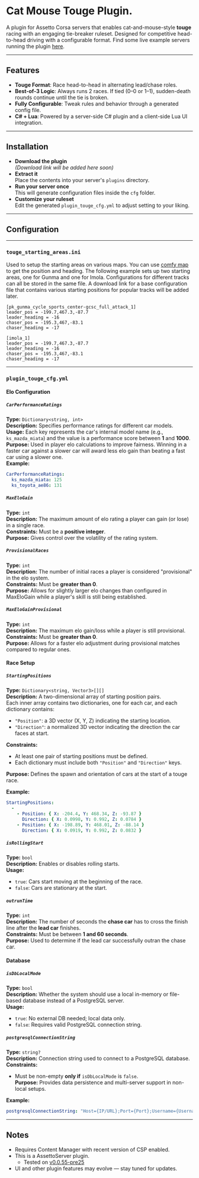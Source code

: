 # Cat Mouse Touge Plugin.

A plugin for Assetto Corsa servers that enables cat-and-mouse-style **touge** racing with an engaging tie-breaker ruleset. Designed for competitive head-to-head driving with a configurable format. Find some live example servers running the plugin [here](https://assetto.scratchedclan.nl/servers).

---

## Features

- **Touge Format**: Race head-to-head in alternating lead/chase roles.
- **Best-of-3 Logic**: Always runs 2 races. If tied (0–0 or 1–1), sudden-death rounds continue until the tie is broken.
- **Fully Configurable**: Tweak rules and behavior through a generated config file.
- **C# + Lua**: Powered by a server-side C# plugin and a client-side Lua UI integration.

---
## Installation

- **Download the plugin**  
    _(Download link will be added here soon)_
- **Extract it**  
    Place the contents into your server's `plugins` directory.
- **Run your server once**  
    This will generate configuration files inside the `cfg` folder.
- **Customize your ruleset**  
    Edit the generated `plugin_touge_cfg.yml` to adjust setting to your liking.  

---

## Configuration

---
### `touge_starting_areas.ini`
Used to setup the starting areas on various maps. You can use [comfy map](https://www.overtake.gg/downloads/comfy-map.52623/) to get the position and heading. The following example sets up two starting areas, one for Gunma and one for Imola. Configurations for different tracks can all be stored in the same file. A download link for a base configuration file that contains various starting positions for popular tracks will be added later.
```
[pk_gunma_cycle_sports_center-gcsc_full_attack_1]
leader_pos = -199.7,467.3,-87.7
leader_heading = -16
chaser_pos = -195.3,467,-83.1
chaser_heading = -17

[imola_1]
leader_pos = -199.7,467.3,-87.7
leader_heading = -16
chaser_pos = -195.3,467,-83.1
chaser_heading = -17
```

---
### `plugin_touge_cfg.yml`
#### Elo Configuration

##### `CarPerformanceRatings`
**Type:** `Dictionary<string, int>`  
**Description:** Specifies performance ratings for different car models.  
**Usage:** Each key represents the car's internal model name (e.g., `ks_mazda_miata`) and the value is a performance score between **1** and **1000**.  
**Purpose:** Used in player elo calculations to improve fairness. Winning in a faster car against a slower car will award less elo gain than beating a fast car using a slower one.  
**Example:**
```yaml
CarPerformanceRatings:
  ks_mazda_miata: 125
  ks_toyota_ae86: 131
```

##### `MaxEloGain`
**Type:** `int`  
**Description:** The maximum amount of elo rating a player can gain (or lose) in a single race.  
**Constraints:** Must be a **positive integer**.  
**Purpose:** Gives control over the volatility of the rating system.

##### `ProvisionalRaces`
**Type:** `int`  
**Description:** The number of initial races a player is considered "provisional" in the elo system.  
**Constraints:** Must be **greater than 0**.  
**Purpose:** Allows for slightly larger elo changes than configured in MaxEloGain while a player's skill is still being established.

##### `MaxEloGainProvisional`
**Type:** `int`  
**Description:** The maximum elo gain/loss while a player is still provisional.  
**Constraints:** Must be **greater than 0**.  
**Purpose:** Allows for a faster elo adjustment during provisional matches compared to regular ones.

#### Race Setup

##### `StartingPositions`
**Type:** `Dictionary<string, Vector3>[][]`  
**Description:** A two-dimensional array of starting position pairs.  
Each inner array contains two dictionaries, one for each car, and each dictionary contains:
- `"Position"`: a 3D vector (X, Y, Z) indicating the starting location.
- `"Direction"`: a normalized 3D vector indicating the direction the car faces at start.

**Constraints:**
- At least one pair of starting positions must be defined.
- Each dictionary must include both `"Position"` and `"Direction"` keys.

**Purpose:** Defines the spawn and orientation of cars at the start of a touge race.

**Example:**
```yaml
StartingPositions:
  - 
    - Position: { X: -204.4, Y: 468.34, Z: -93.87 }
      Direction: { X: 0.0998, Y: 0.992, Z: 0.0784 }
    - Position: { X: -198.89, Y: 468.01, Z: -88.14 }
      Direction: { X: 0.0919, Y: 0.992, Z: 0.0832 }
```

##### `isRollingStart`
**Type:** `bool`  
**Description:** Enables or disables rolling starts.  
**Usage:**  
- `true`: Cars start moving at the beginning of the race.  
- `false`: Cars are stationary at the start.

##### `outrunTime`
**Type:** `int`  
**Description:** The number of seconds the **chase car** has to cross the finish line after the **lead car** finishes.  
**Constraints:** Must be between **1 and 60 seconds**.  
**Purpose:** Used to determine if the lead car successfully outran the chase car.

#### Database

##### `isDbLocalMode`
**Type:** `bool`  
**Description:** Whether the system should use a local in-memory or file-based database instead of a PostgreSQL server.  
**Usage:**
- `true`: No external DB needed; local data only.
- `false`: Requires valid PostgreSQL connection string.

##### `postgresqlConnectionString`
**Type:** `string?`  
**Description:** Connection string used to connect to a PostgreSQL database.  
**Constraints:**  
- Must be non-empty **only if** `isDbLocalMode` is `false`.  
**Purpose:** Provides data persistence and multi-server support in non-local setups.

**Example:**
```yaml
postgresqlConnectionString: "Host={IP/URL};Port={Port};Username={Username};Password={Password};Database={Database name}"
```

---

## Notes

- Requires Content Manager with recent version of CSP enabled.
- This is a AssettoServer plugin.
	- Tested on [v0.0.55-pre25](https://github.com/compujuckel/AssettoServer/releases/tag/v0.0.55-pre25)
- UI and other plugin features may evolve — stay tuned for updates.

